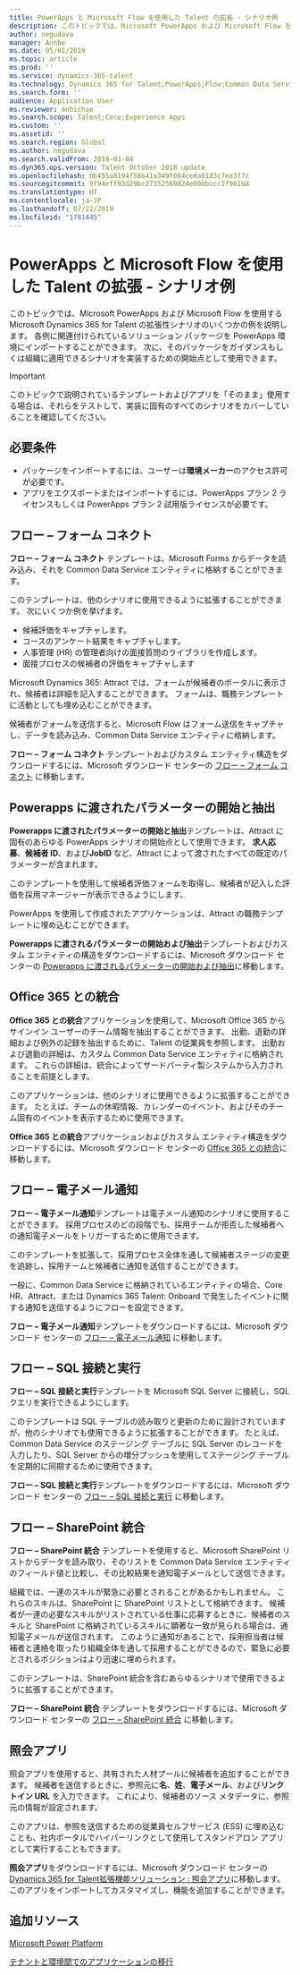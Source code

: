 ```yaml
---
title: PowerApps と Microsoft Flow を使用した Talent の拡張 - シナリオ例
description: このトピックでは、Microsoft PowerApps および Microsoft Flow を使用する Microsoft Dynamics 365 for Talent の拡張性シナリオのいくつかの例を説明します。
author: negudava
manager: Annbe
ms.date: 05/01/2019
ms.topic: article
ms.prod: ''
ms.service: dynamics-365-talent
ms.technology: Dynamics 365 for Talent;PowerApps;Flow;Common Data Service
ms.search.form: ''
audience: Application User
ms.reviewer: anbichse
ms.search.scope: Talent;Core;Experience Apps
ms.custom: ''
ms.assetid: ''
ms.search.region: Global
ms.author: negudava
ms.search.validFrom: 2019-03-04
ms.dyn365.ops.version: Talent October 2018 update
ms.openlocfilehash: 0b455a8194f58b41a349f004ceda8183c7ee3f7c
ms.sourcegitcommit: 9f94eff93d29bc27352569824e00bbccc2f961b8
ms.translationtype: HT
ms.contentlocale: ja-JP
ms.lasthandoff: 07/22/2019
ms.locfileid: "1781445"
---
```

# <a name="extend-talent-by-using-powerapps-and-microsoft-flow---example-scenarios"></a>PowerApps と Microsoft Flow を使用した Talent の拡張 - シナリオ例

このトピックでは、Microsoft PowerApps および Microsoft Flow を使用する Microsoft Dynamics 365 for Talent の拡張性シナリオのいくつかの例を説明します。 各例に関連付けられているソリューション パッケージを PowerApps 環境にインポートすることができます。 次に、そのパッケージをガイダンスもしくは組織に適用できるシナリオを実装するための開始点として使用できます。

> [!IMPORTANT]
> このトピックで説明されているテンプレートおよびアプリを「そのまま」使用する場合は、それらをテストして、実装に固有のすべてのシナリオをカバーしていることを確認してください。


## <a name="prerequisites"></a>必要条件

- パッケージをインポートするには、ユーザーは**環境メーカー**のアクセス許可が必要です。
- アプリをエクスポートまたはインポートするには、PowerApps プラン 2 ライセンスもしくは PowerApps プラン 2 試用版ライセンスが必要です。

## <a name="flow--form-connect"></a>フロー – フォーム コネクト

**フロー – フォーム コネクト** テンプレートは、Microsoft Forms からデータを読み込み、それを Common Data Service エンティティに格納することができます。

このテンプレートは、他のシナリオに使用できるように拡張することができます。 次にいくつか例を挙げます。

- 候補評価をキャプチャします。
- コースのアンケート結果をキャプチャします。
- 人事管理 (HR) の管理者向けの面接質問のライブラリを作成します。
- 面接プロセスの候補者の評価をキャプチャします

Microsoft Dynamics 365: Attract では、フォームが候補者のポータルに表示され、候補者は詳細を記入することができます。 フォームは、職務テンプレートに活動としても埋め込むことができます。

候補者がフォームを送信すると、Microsoft Flow はフォーム送信をキャプチャし、データを読み込み、Common Data Service エンティティに格納します。

**フロー – フォーム コネクト** テンプレートおよびカスタム エンティティ構造をダウンロードするには、Microsoft ダウンロード センターの [フロー – フォーム コネクト](https://go.microsoft.com/fwlink/?linkid=2081988) に移動します。

## <a name="initiate-and-extract-parameters-passed-to-powerapps"></a>Powerapps に渡されたパラメーターの開始と抽出

**Powerapps に渡されたパラメーターの開始と抽出**テンプレートは、Attract に固有のあらゆる PowerApps シナリオの開始点として使用できます。 **求人応募**、**候補者 ID**、および**JobID** など、Attract によって渡されたすべての既定のパラメーターが含まれます。

このテンプレートを使用して候補者評価フォームを取得し、候補者が記入した評価を採用マネージャーが表示できるようにします。

PowerApps を使用して作成されたアプリケーションは、Attract の職務テンプレートに埋め込むことができます。

**Powerapps に渡されるパラメーターの開始および抽出**テンプレートおよびカスタム エンティティの構造をダウンロードするには、Microsoft ダウンロード センターの [Powerapps に渡されるパラメーターの開始および抽出](https://go.microsoft.com/fwlink/?linkid=2081991)に移動します。

## <a name="integration-with-office-365"></a>Office 365 との統合

**Office 365 との統合**アプリケーションを使用して、Microsoft Office 365 からサインイン ユーザーのチーム情報を抽出することができます。 出勤、退勤の詳細および例外の記録を抽出するために、Talent の従業員を参照します。 出勤および退勤の詳細は、カスタム Common Data Service エンティティに格納されます。 これらの詳細は、統合によってサードパーティ製システムから入力されることを前提とします。

このアプリケーションは、他のシナリオに使用できるように拡張することができます。 たとえば、チームの休暇情報、カレンダーのイベント、およびそのチーム固有のイベントを表示するために使用できます。

**Office 365 との統合**アプリケーションおよびカスタム エンティティ構造をダウンロードするには、Microsoft ダウンロード センターの [Office 365 との統合](https://go.microsoft.com/fwlink/?linkid=2081787)に移動します。

## <a name="flow--email-notification"></a>フロー – 電子メール通知

**フロー – 電子メール通知**テンプレートは電子メール通知のシナリオに使用することができます。 採用プロセスのどの段階でも、採用チームが拒否した候補者への通知電子メールをトリガーするために使用できます。

このテンプレートを拡張して、採用プロセス全体を通して候補者ステージの変更を追跡し、採用チームと候補者に通知を送信することができます。

一般に、Common Data Service に格納されているエンティティの場合、Core HR、Attract、または Dynamics 365 Talent: Onboard で発生したイベントに関する通知を送信するようにフローを設定できます。

**フロー – 電子メール通知**テンプレートをダウンロードするには、Microsoft ダウンロード センターの [フロー – 電子メール通知](https://go.microsoft.com/fwlink/?linkid=2082103) に移動します。

## <a name="flow--sql-connect-and-execute"></a>フロー – SQL 接続と実行

**フロー – SQL 接続と実行**テンプレートを Microsoft SQL Server に接続し、SQL クエリを実行できるようにします。

このテンプレートは SQL テーブルの読み取りと更新のために設計されていますが、他のシナリオでも使用できるように拡張することができます。 たとえば、Common Data Service のステージング テーブルに SQL Server のレコードを入力したり、SQL Server からの増分プッシュを使用してステージング テーブルを定期的に同期するために使用できます。

**フロー – SQL 接続と実行**テンプレートをダウンロードするには、Microsoft ダウンロード センターの [フロー – SQL 接続と実行](https://go.microsoft.com/fwlink/?linkid=2081789) に移動します。

## <a name="flow--sharepoint-integration"></a>フロー – SharePoint 統合

**フロー – SharePoint 統合** テンプレートを使用すると、Microsoft SharePoint リストからデータを読み取り、そのリストを Common Data Service エンティティのフィールド値と比較し、その比較結果を通知電子メールとして送信できます。 

組織では、一連のスキルが緊急に必要とされることがあるかもしれません。 これらのスキルは、SharePoint に SharePoint リストとして格納できます。 候補者が一連の必要なスキルがリストされている仕事に応募するときに、候補者のスキルと SharePoint に格納されているスキルに顕著な一致が見られる場合は、通知電子メールが送信されます。 このように通知があることで、採用担当者は候補者と連絡を取ったり組織全体を通して採用することができるので、緊急に必要とされるポジションはより迅速に埋められます。

このテンプレートは、SharePoint 統合を含むあらゆるシナリオで使用できるように拡張することができます。

**フロー – SharePoint 統合** テンプレートをダウンロードするには、Microsoft ダウンロード センターの [フロー – SharePoint 統合](https://go.microsoft.com/fwlink/?linkid=2082109) に移動します。

## <a name="referral-app"></a>照会アプリ
照会アプリを使用すると、共有された人材プールに候補者を追加することができます。 候補者を送信するときに、参照元に**名**、**姓**、**電子メール**、および**リンクトイン URL** を入力できます。 これにより、候補者のソース メタデータに、参照元の情報が設定されます。

このアプリは、参照を送信するための従業員セルフサービス (ESS) に埋め込むことも、社内ポータルでハイパーリンクとして使用してスタンドアロン アプリとして実行することもできます。

**照会アプリ**をダウンロードするには、Microsoft ダウンロード センターの [Dynamics 365 for Talent拡張機能ソリューション : 照会アプリ](http://www.microsoft.com/downloads/details.aspx?FamilyID=9a59c9d1-f8a1-4d4d-b768-cfc4f4eb9d0d)に移動します。 このアプリをインポートしてカスタマイズし、機能を追加することができます。

## <a name="additional-resources"></a>追加リソース

[Microsoft Power Platform](https://docs.microsoft.com/power-platform/admin/admin-documentation)

[テナントと環境間でのアプリケーションの移行](https://docs.microsoft.com/power-platform/admin/environment-and-tenant-migration)
